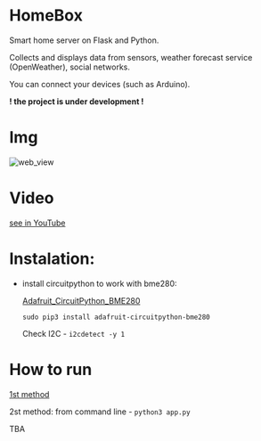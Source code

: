 # HomeBox
<p>Smart home server on Flask and Python.</p>
<p>Collects and displays data from sensors, weather forecast service (OpenWeather), social networks.</p>
<p>You can connect your devices (such as Arduino).</p>
<b>! the project is under development !</b>

# Img
<p><img src="https://github.com/Valentin-Golyonko/HomeBox/blob/master/static/img/homebox_img_1.png" alt="web_view"></p>

# Video
<p><a href="https://youtu.be/MQXEVhyyNSk" target="_blank">see in YouTube</a></p>

# Instalation:
- install circuitpython to work with bme280:
  <p><a href="https://github.com/adafruit/Adafruit_CircuitPython_BME280" target="_blank">Adafruit_CircuitPython_BME280</a></p>
  <p><code>sudo pip3 install adafruit-circuitpython-bme280</code></p>
  <p>Check I2C - <code>i2cdetect -y 1</code>

# How to run
<p><a href="https://flask.palletsprojects.com/en/1.1.x/tutorial/factory/#run-the-application" target="_blank">1st method</a></p>
<p>2st method: from command line - <code>python3 app.py</code></p>
<p>TBA</p>

